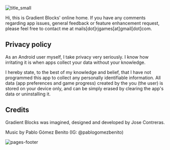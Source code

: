 <link rel="icon" type="image/png" href="./favicon.png">

![title_small](https://github.com/jlcontreras/gradient-blocks/assets/6729452/e6ed359d-01c1-4d0f-9cec-84f70dd8b495)


Hi, this is Gradient Blocks' online home. If you have any comments regarding app issues, general feedback or feature enhancement request, please feel free to contact me at mails[dot]rjgames[at]gmail[dot]com. 

## Privacy policy
As an Android user myself, I take privacy very seriously.
I know how irritating it is when apps collect your data without your knowledge.

I hereby state, to the best of my knowledge and belief, that I have not programmed this app to collect any personally identifiable information. 
All data (app preferences and game progress) created by the you (the user) is stored on your device only, and can be simply erased by clearing the app's data or uninstalling it.


## Credits
Gradient Blocks was imagined, designed and developed by Jose Contreras.

Music by Pablo Gómez Benito (IG: @pablogomezbenito)

![pages-footer](https://github.com/jlcontreras/gradient-blocks/assets/6729452/d700b743-2c87-461a-9ba7-4bf485049544)
